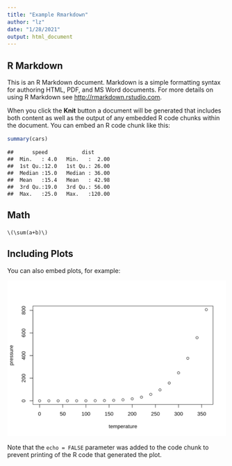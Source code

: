 ```yaml
---
title: "Example Rmarkdown"
author: "lz"
date: "1/28/2021"
output: html_document
---
```




## R Markdown

This is an R Markdown document. Markdown is a simple formatting syntax for authoring HTML, PDF, and MS Word documents. For more details on using R Markdown see <http://rmarkdown.rstudio.com>.

When you click the **Knit** button a document will be generated that includes both content as well as the output of any embedded R code chunks within the document. You can embed an R code chunk like this:


```r
summary(cars)
```

```
##      speed           dist       
##  Min.   : 4.0   Min.   :  2.00  
##  1st Qu.:12.0   1st Qu.: 26.00  
##  Median :15.0   Median : 36.00  
##  Mean   :15.4   Mean   : 42.98  
##  3rd Qu.:19.0   3rd Qu.: 56.00  
##  Max.   :25.0   Max.   :120.00
```


## Math 

`\(\sum(a+b)\)`

## Including Plots

You can also embed plots, for example:

<img src="/en/docs/test_files/figure-html/pressure-1.png" width="672" />

Note that the `echo = FALSE` parameter was added to the code chunk to prevent printing of the R code that generated the plot.
